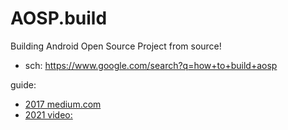# AOSP.build
Building Android Open Source Project from source!

- sch: https://www.google.com/search?q=how+to+build+aosp

guide:
- [2017 medium.com](https://medium.com/@ryanburnsworth/building-for-aosp-setting-up-a-windows-based-build-environment-912b612616fc)
- [2021 video:](https://youtu.be/vMKr3U4aHrU)
